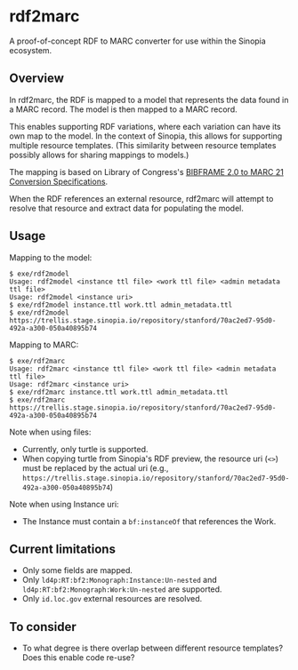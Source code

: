# rdf2marc
A proof-of-concept RDF to MARC converter for use within the Sinopia ecosystem.


## Overview
In rdf2marc, the RDF is mapped to a model that represents the data found in a MARC record. The model is then mapped to a MARC record.

This enables supporting RDF variations, where each variation can have its own map to the model. In the context of Sinopia, this allows for supporting multiple resource templates. (This similarity between resource templates possibly allows for sharing mappings to models.)

The mapping is based on Library of Congress's [BIBFRAME 2.0 to MARC 21 Conversion Specifications](http://www.loc.gov/bibframe/bftm/).

When the RDF references an external resource, rdf2marc will attempt to resolve that resource and extract data for populating the model.

## Usage
Mapping to the model:
```
$ exe/rdf2model 
Usage: rdf2model <instance ttl file> <work ttl file> <admin metadata ttl file>
Usage: rdf2model <instance uri>
$ exe/rdf2model instance.ttl work.ttl admin_metadata.ttl
$ exe/rdf2model https://trellis.stage.sinopia.io/repository/stanford/70ac2ed7-95d0-492a-a300-050a40895b74
```

Mapping to MARC:
```
$ exe/rdf2marc
Usage: rdf2marc <instance ttl file> <work ttl file> <admin metadata ttl file>
Usage: rdf2marc <instance uri>
$ exe/rdf2marc instance.ttl work.ttl admin_metadata.ttl
$ exe/rdf2marc https://trellis.stage.sinopia.io/repository/stanford/70ac2ed7-95d0-492a-a300-050a40895b74
```

Note when using files:
* Currently, only turtle is supported.
* When copying turtle from Sinopia's RDF preview, the resource uri (`<>`) must be replaced by the actual uri (e.g., `https://trellis.stage.sinopia.io/repository/stanford/70ac2ed7-95d0-492a-a300-050a40895b74`) 

Note when using Instance uri:
* The Instance must contain a `bf:instanceOf` that references the Work.

## Current limitations
* Only some fields are mapped.
* Only `ld4p:RT:bf2:Monograph:Instance:Un-nested` and `ld4p:RT:bf2:Monograph:Work:Un-nested` are supported.
* Only `id.loc.gov` external resources are resolved.

## To consider
* To what degree is there overlap between different resource templates? Does this enable code re-use?

